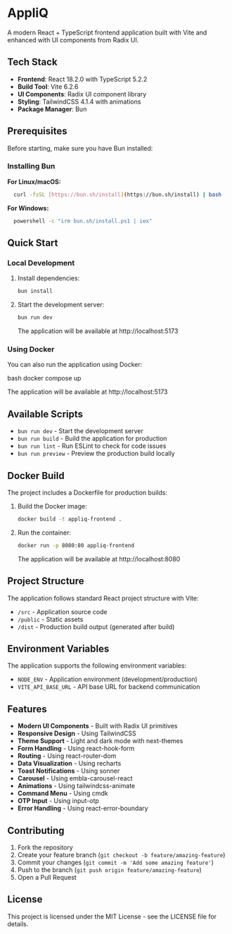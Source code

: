 # AppliQ

A modern React + TypeScript frontend application built with Vite and enhanced with UI components from Radix UI.

## Tech Stack

- **Frontend**: React 18.2.0 with TypeScript 5.2.2
- **Build Tool**: Vite 6.2.6
- **UI Components**: Radix UI component library
- **Styling**: TailwindCSS 4.1.4 with animations
- **Package Manager**: Bun

## Prerequisites

Before starting, make sure you have Bun installed:

### Installing Bun

**For Linux/macOS:**

```bash 
  curl -fsSL [https://bun.sh/install](https://bun.sh/install) | bash
   ```


**For Windows:**

```bash 
  powershell -c "irm bun.sh/install.ps1 | iex"
  ```


## Quick Start

### Local Development

1. Install dependencies:

   ```bash
   bun install
   ```

2. Start the development server:

   ```bash
   bun run dev
   ```

   The application will be available at http://localhost:5173

### Using Docker

You can also run the application using Docker:

bash docker compose up


The application will be available at http://localhost:5173

## Available Scripts

- `bun run dev` - Start the development server
- `bun run build` - Build the application for production
- `bun run lint` - Run ESLint to check for code issues
- `bun run preview` - Preview the production build locally

## Docker Build

The project includes a Dockerfile for production builds:

1. Build the Docker image:
   ```bash
   docker build -t appliq-frontend .
   ```

2. Run the container:
   ```bash
   docker run -p 8080:80 appliq-frontend
   ```

   The application will be available at http://localhost:8080

## Project Structure

The application follows standard React project structure with Vite:

- `/src` - Application source code
- `/public` - Static assets
- `/dist` - Production build output (generated after build)

## Environment Variables

The application supports the following environment variables:

- `NODE_ENV` - Application environment (development/production)
- `VITE_API_BASE_URL` - API base URL for backend communication

## Features

- **Modern UI Components** - Built with Radix UI primitives
- **Responsive Design** - Using TailwindCSS
- **Theme Support** - Light and dark mode with next-themes
- **Form Handling** - Using react-hook-form
- **Routing** - Using react-router-dom
- **Data Visualization** - Using recharts
- **Toast Notifications** - Using sonner
- **Carousel** - Using embla-carousel-react
- **Animations** - Using tailwindcss-animate
- **Command Menu** - Using cmdk
- **OTP Input** - Using input-otp
- **Error Handling** - Using react-error-boundary

## Contributing

1. Fork the repository
2. Create your feature branch (`git checkout -b feature/amazing-feature`)
3. Commit your changes (`git commit -m 'Add some amazing feature'`)
4. Push to the branch (`git push origin feature/amazing-feature`)
5. Open a Pull Request

## License

This project is licensed under the MIT License - see the LICENSE file for details.